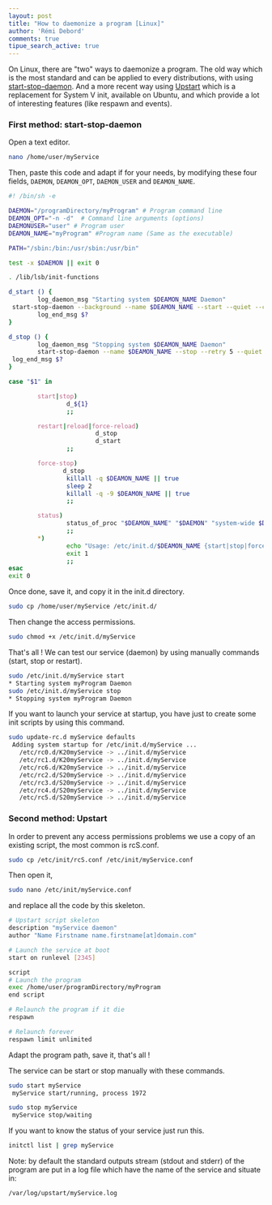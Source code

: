 ```yaml
---
layout: post
title: "How to daemonize a program [Linux]"
author: 'Rémi Debord'
comments: true
tipue_search_active: true
---
```

On Linux, there are "two" ways to daemonize a program. The old way which is the most standard and can be applied to every distributions, with using [start-stop-daemon](http://manpages.ubuntu.com/manpages/lucid/fr/man8/start-stop-daemon.8.html).
And a more recent way using [Upstart](http://upstart.ubuntu.com/) which is a replacement for System V init, available on Ubuntu, and which provide a lot of interesting features (like respawn and events).
### First method: start-stop-daemon
Open a text editor.
```bash
nano /home/user/myService
```
Then, paste this code and adapt if for your needs, by modifying these four fields, `DAEMON`, `DEAMON_OPT`, `DAEMON_USER` and `DEAMON_NAME`.
```bash
#! /bin/sh -e

DAEMON="/programDirectory/myProgram" # Program command line
DEAMON_OPT="-n -d"  # Command line arguments (options)
DAEMONUSER="user" # Program user
DEAMON_NAME="myProgram" #Program name (Same as the executable)

PATH="/sbin:/bin:/usr/sbin:/usr/bin"

test -x $DAEMON || exit 0

. /lib/lsb/init-functions

d_start () {
        log_daemon_msg "Starting system $DEAMON_NAME Daemon"
 start-stop-daemon --background --name $DEAMON_NAME --start --quiet --chuid $DAEMONUSER --exec $DAEMON -- $DEAMON_OPT
        log_end_msg $?
}

d_stop () {
        log_daemon_msg "Stopping system $DEAMON_NAME Daemon"
        start-stop-daemon --name $DEAMON_NAME --stop --retry 5 --quiet --name $DEAMON_NAME
 log_end_msg $?
}

case "$1" in

        start|stop)
                d_${1}
                ;;

        restart|reload|force-reload)
                        d_stop
                        d_start
                ;;

        force-stop)
               d_stop
                killall -q $DEAMON_NAME || true
                sleep 2
                killall -q -9 $DEAMON_NAME || true
                ;;

        status)
                status_of_proc "$DEAMON_NAME" "$DAEMON" "system-wide $DEAMON_NAME" && exit 0 || exit $?
                ;;
        *)
                echo "Usage: /etc/init.d/$DEAMON_NAME {start|stop|force-stop|restart|reload|force-reload|status}"
                exit 1
                ;;
esac
exit 0
```
Once done, save it, and copy it in the init.d directory.
```bash
sudo cp /home/user/myService /etc/init.d/
```
Then change the access permissions.
```bash
sudo chmod +x /etc/init.d/myService
```
That's all !
We can test our service (daemon) by using manually commands (start, stop or restart).
```bash
sudo /etc/init.d/myService start
* Starting system myProgram Daemon
sudo /etc/init.d/myService stop
* Stopping system myProgram Daemon
```
If you want to launch your service at startup, you have just to create some init scripts by using this command.
```bash
sudo update-rc.d myService defaults
 Adding system startup for /etc/init.d/myService ...
   /etc/rc0.d/K20myService -> ../init.d/myService 
   /etc/rc1.d/K20myService -> ../init.d/myService
   /etc/rc6.d/K20myService -> ../init.d/myService
   /etc/rc2.d/S20myService -> ../init.d/myService
   /etc/rc3.d/S20myService -> ../init.d/myService
   /etc/rc4.d/S20myService -> ../init.d/myService
   /etc/rc5.d/S20myService -> ../init.d/myService
```
### Second method: Upstart
In order to prevent any access permissions problems we use a copy of an existing script, the most common is rcS.conf.
```bash
sudo cp /etc/init/rcS.conf /etc/init/myService.conf
```
Then open it,
```bash
sudo nano /etc/init/myService.conf
```
and replace all the code by this skeleton.
```bash
# Upstart script skeleton
description "myService daemon"
author "Name Firstname name.firstname[at]domain.com"

# Launch the service at boot
start on runlevel [2345]

script
# Launch the program
exec /home/user/programDirectory/myProgram
end script

# Relaunch the program if it die
respawn

# Relaunch forever
respawn limit unlimited
```
Adapt the program path, save it, that's all !

The service can be start or stop manually with these commands.
```bash
sudo start myService
 myService start/running, process 1972

sudo stop myService
 myService stop/waiting
```
If you want to know the status of your service just run this.
```bash
initctl list | grep myService
```
Note: by default the standard outputs stream (stdout and stderr) of the program are put in a log file which have the name of the service and situate in:
```bash
/var/log/upstart/myService.log
```
